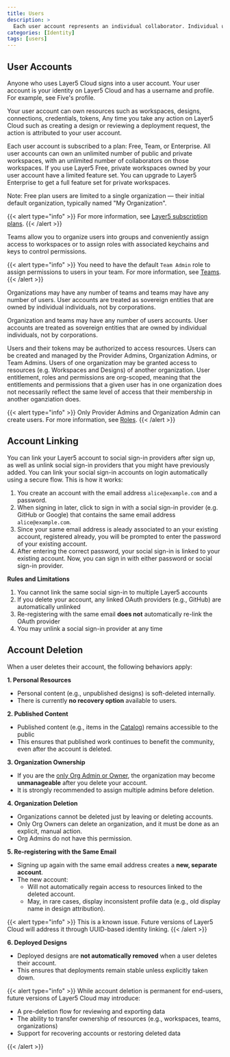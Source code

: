 ```yaml
---
title: Users
description: >
  Each user account represents an individual collaborator. Individual user accounts exist beyond the bounds of organizations.
categories: [Identity]
tags: [users]
---
```


## User Accounts

Anyone who uses Layer5 Cloud signs into a user account. Your user account is your identity on Layer5 Cloud and has a username and profile. For example, see Five's profile.

<!-- {{< alert type="warning" title="TODO" >}}Insert Five's user profile here.{{< /alert >}} -->

Your user account can own resources such as workspaces, designs, connections, credentials, tokens, Any time you take any action on Layer5 Cloud such as creating a design or reviewing a deployment request, the action is attributed to your user account.

Each user account is subscribed to a plan: Free, Team, or Enterprise. All user accounts can own an unlimited number of public and private workspaces, with an unlimited number of collaborators on those workspaces. If you use Layer5 Free, private workspaces owned by your user account have a limited feature set. You can upgrade to Layer5 Enterprise to get a full feature set for private workspaces.

Note: Free plan users are limited to a single organization — their initial default organization, typically named "My Organization".

{{< alert type="info" >}}
For more information, see [Layer5 subscription plans](https://layer5.io/pricing).
{{< /alert >}}

Teams allow you to organize users into groups and conveniently assign access to workspaces or to assign roles with associated keychains and keys to control permissions.

{{< alert type="info" >}}
You need to have the default `Team Admin` role to assign permissions to users in your team. For more information, see [Teams](/cloud/identity/teams).
{{< /alert >}}

Organizations may have any number of teams and teams may have any number of users. User accounts are treated as sovereign entities that are owned by individual individuals, not by corporations.

Organization and teams may have any number of users accounts. User accounts are treated as sovereign entities that are owned by individual individuals, not by corporations.

Users and their tokens may be authorized to access resources. Users can be created and managed by the Provider Admins, Organization Admins, or Team Admins. Users of one organization may be granted access to resources (e.g. Workspaces and Designs) of another organization. User entitlement, roles and permissions are org-scoped, meaning that the entitlements and permissions that a given user has in one organization does not necessarily reflect the same level of access that their membership in another oganziation does.

{{< alert type="info" >}}
Only Provider Admins and Organization Admin can create users. For more information, see [Roles](/cloud/security/roles/).
{{< /alert >}}

## Account Linking

You can link your Layer5 account to social sign-in providers after sign up, as well as unlink social sign-in providers that you might have previously added. You can link your social sign-in accounts on login automatically using a secure flow. This is how it works:

1. You create an account with the email address `alice@example.com` and a password.
2. When signing in later, click to sign in with a social sign-in provider (e.g. GitHub or Google) that contains the same email address `alice@example.com`.
3. Since your same email address is aleady associated to an your existing account, registered already, you will be prompted to enter the password of your existing account.
4. After entering the correct password, your social sign-in is linked to your existing account. Now, you can sign in with either password or social sign-in provider.

**Rules and Limitations**

1. You cannot link the same social sign-in to multiple Layer5 accounts
2. If you delete your account, any linked OAuth providers (e.g., GitHub) are automatically unlinked  
3. Re-registering with the same email **does not** automatically re-link the OAuth provider  
4. You may unlink a social sign-in provider at any time

## Account Deletion

When a user deletes their account, the following behaviors apply:

**1. Personal Resources**

- Personal content (e.g., unpublished designs) is soft-deleted internally.
- There is currently **no recovery option** available to users.

**2. Published Content**

- Published content (e.g., items in the [Catalog](https://cloud.layer5.io/catalog)) remains accessible to the public
- This ensures that published work continues to benefit the community, even after the account is deleted.

**3. Organization Ownership**

- If you are the [only Org Admin or Owner](https://docs.layer5.io/cloud/security/roles/), the organization may become **unmanageable** after you delete your account.
- It is strongly recommended to assign multiple admins before deletion.

**4. Organization Deletion**

- Organizations cannot be deleted just by leaving or deleting accounts.
- Only Org Owners can delete an organization, and it must be done as an explicit, manual action.
- Org Admins do not have this permission.

**5. Re-registering with the Same Email**

- Signing up again with the same email address creates a **new, separate account**.
- The new account:
  - Will not automatically regain access to resources linked to the deleted account.
  - May, in rare cases, display inconsistent profile data (e.g., old display name in design attribution).

{{< alert type="info" >}}
This is a known issue. Future versions of Layer5 Cloud will address it through UUID-based identity linking.
{{< /alert >}}

**6. Deployed Designs**

- Deployed designs are **not automatically removed** when a user deletes their account.
- This ensures that deployments remain stable unless explicitly taken down.

{{< alert type="info" >}}
While account deletion is permanent for end-users, future versions of Layer5 Cloud may introduce:

- A pre-deletion flow for reviewing and exporting data  
- The ability to transfer ownership of resources (e.g., workspaces, teams, organizations)  
- Support for recovering accounts or restoring deleted data

{{< /alert >}}

